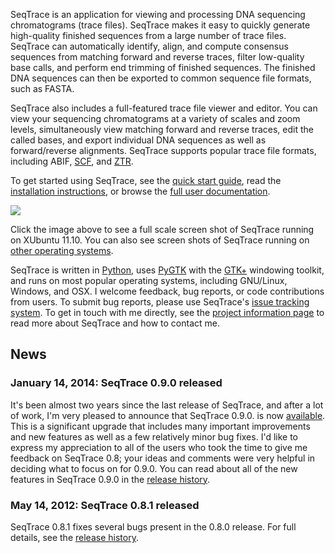 SeqTrace is an application for viewing and processing DNA sequencing chromatograms (trace files).  SeqTrace makes it easy to quickly generate high-quality finished sequences from a large number of trace files.  SeqTrace can automatically identify, align, and compute consensus sequences from matching forward and reverse traces, filter low-quality base calls, and perform end trimming of finished sequences.  The finished DNA sequences can then be exported to common sequence file formats, such as FASTA.

SeqTrace also includes a full-featured trace file viewer and editor.  You can view your sequencing chromatograms at a variety of scales and zoom levels, simultaneously view matching forward and reverse traces, edit the called bases, and export individual DNA sequences as well as forward/reverse alignments.  SeqTrace supports popular trace file formats, including ABIF, [SCF](http://staden.sourceforge.net/manual/formats_unix_2.html), and [ZTR](http://staden.sourceforge.net/manual/formats_unix_12.html).

To get started using SeqTrace, see the [quick start guide](QuickStartGuide.md), read the [installation instructions](Installation.md), or browse the [full user documentation](DocumentationIntro.md).

<a href='http://seqtrace.googlecode.com/svn/wiki/images/screenshot-xubuntu.png'><img src='http://seqtrace.googlecode.com/svn/wiki/images/screenshot-xubuntu-small.png' /></a>

Click the image above to see a full scale screen shot of SeqTrace running on XUbuntu 11.10.  You can also see screen shots of SeqTrace running on [other operating systems](ScreenShots.md).

SeqTrace is written in [Python](http://www.python.org/), uses [PyGTK](http://www.pygtk.org/) with the [GTK+](http://www.gtk.org/) windowing toolkit, and runs on most popular operating systems, including GNU/Linux, Windows, and OSX.  I welcome feedback, bug reports, or code contributions from users.  To submit bug reports, please use SeqTrace's [issue tracking system](http://code.google.com/p/seqtrace/issues/list).  To get in touch with me directly, see the [project information page](About.md) to read more about SeqTrace and how to contact me.

## News ##

### January 14, 2014: SeqTrace 0.9.0 released ###

It's been almost two years since the last release of SeqTrace, and after a lot of work, I'm very pleased to announce that SeqTrace 0.9.0. is now [available](http://code.google.com/p/seqtrace/downloads/list).  This is a significant upgrade that includes many important improvements and new features as well as a few relatively minor bug fixes. I'd like to express my appreciation to all of the users who took the time to give me feedback on SeqTrace 0.8; your ideas and comments were very helpful in deciding what to focus on for 0.9.0.  You can read about all of the new features in SeqTrace 0.9.0 in the [release history](ReleaseHistory.md).

### May 14, 2012: SeqTrace 0.8.1 released ###

SeqTrace 0.8.1 fixes several bugs present in the 0.8.0 release.  For full details, see the [release history](ReleaseHistory.md).
